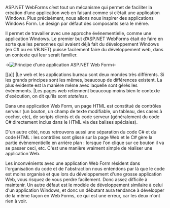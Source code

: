 ASP.NET WebForms c’est tout un mécanisme qui permet de faciliter la création d’une application web en faisant comme si c’était une application Windows. Plus précisément, nous allons nous inspirer des applications Windows Form. Le design par défaut des composants sera le même.

Il permet de travailler avec une approche événementielle, comme une application Windows. Le premier but d’ASP.NET WebForms était de faire en sorte que les personnes qui avaient déjà fait du développement Windows (en C# ou en VB.NET) puisse facilement faire du développement web, dans un contexte qui leur serait familier.

->![Principe d'une application ASP.NET Web Form](/media/galleries/304/ffe80943-ddd2-4b41-99ee-ebee7f5cde25.png.960x960_q85.png)<-

[[a]]
|Le web et les applications bureau sont deux mondes très différents. Si les grands principes sont les mêmes, beaucoup de différences existent. La plus évidente est la manière même avec laquelle sont gérés les événements.
|Les pages web retiennent beaucoup moins bien le contexte d'exécution, on dit qu'ils sont *stateless*.

Dans une application Web Form, un page HTML est constitué de contrôles serveur (un bouton, un champ de texte modifiable, un tableau, des cases à cocher, etc), de scripts clients et du code serveur (généralement du code C# directement inclus dans le HTML via des balises spéciales).

D'un autre côté, nous retrouvons aussi une séparation du code C# et du code HTML : les contrôles sont glissé sur la page Web et le C# gère la partie évènementielle en arrière plan : lorsque l'on clique sur ce bouton il va se passer ceci, etc. C'est une manière vraiment simple de réaliser une application Web.

Les inconvénients avec une application Web Form résident dans l'organisation du code et de l'abstraction nous entendons par là que le code est moins organisé et que lors du développement d'une grosse application Web, vous risquez de vous perdre facilement. Donc assez difficile à maintenir. Un autre défaut est le modèle de développement similaire à celui d'un application Windows, et donc un débutant aura tendance à développer de la même façon en Web Forms, ce qui est une erreur, car les deux n'ont rien à voir.